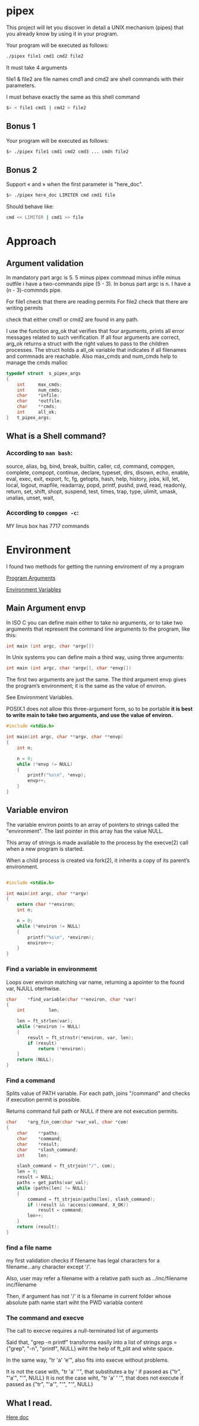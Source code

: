# pipex
This project will let you discover in detail a UNIX mechanism (pipes) that you already know by using it in your program.

Your program will be executed as follows:

```bash
./pipex file1 cmd1 cmd2 file2
```

It must take 4 arguments

file1 & file2 are file names
cmd1 and cmd2 are shell commands with their parameters.

I must behave exactly the same as this shell command

```bash
$> < file1 cmd1 | cmd2 > file2
```

## Bonus 1

Your program will be executed as follows:

```bash
$> ./pipex file1 cmd1 cmd2 cmd3 ... cmdn file2
```

## Bonus 2
Support « and » when the first parameter is "here_doc".


```bash
$> ./pipex here_doc LIMITER cmd cmd1 file
```

Should behave like:

```bash
cmd << LIMITER | cmd1 >> file
```

# Approach

## Argument validation

In mandatory part argc is 5. 5 minus pipex commnad minus infile minus outfile i have a two-commands pipe (5 - 3).
In bonus part argc is n. I have a (n - 3)-commnds pipe.

For file1 check that there are reading permits
For file2 check that there are writing permits

check that either cmd1 or cmd2 are found in any path.

I use the function arg_ok that verifies that four arguments, prints all error messages related to such verification.
If all four arguments are correct, arg_ok returns a struct with the right values to pass to the children processes.
The struct holds a all_ok variable that indicates if all filenames and commnads are reachable.
Also max_cmds and num_cmds help to manage the cmds malloc

```c
typedef struct	s_pipex_args
{
	int		max_cmds;
	int		num_cmds;
	char	*infile;
	char	*outfile;
	char	**cmds;
	int		all_ok;
}	t_pipex_args;
```
## What is a Shell command?

### According to `man bash`:
source, alias, bg, bind, break, builtin, caller, cd, command, compgen, complete, compopt, continue, declare, typeset, dirs, disown, echo, enable, eval, exec, exit, export, fc, fg, getopts, hash, help, history, jobs, kill, let, local, logout, mapfile, readarray, popd, printf, pushd, pwd, read, readonly, return, set, shift, shopt, suspend, test, times, trap, type, ulimit, umask, unalias, unset, wait, 

### According to `compgen -c`: 
MY linus box has 7717 commands

# Environment


I found two methods for getting the running enviroment of my a program

[Program Arguments](https://www.gnu.org/software/libc/manual/html_node/Program-Arguments.html)

[Environment Variables](https://www.gnu.org/software/libc/manual/html_node/Environment-Variables.html)

## Main Argument envp

In ISO C you can define main either to take no arguments, or to take two arguments that represent the command line arguments to the program, like this:

```c
int main (int argc, char *argv[])
```

In Unix systems you can define main a third way, using three arguments:

```c
int main (int argc, char *argv[], char *envp[])
```

The first two arguments are just the same. 
The third argument envp gives the program’s environment; it is the same as the value of environ. 

See Environment Variables. 

POSIX.1 does not allow this three-argument form, so to be portable **it is best to write main to take two arguments, and use the value of environ.**



```c
#include <stdio.h>

int	main(int argc, char **argv, char **envp)
{
	int n;

	n = 0;
	while (*envp != NULL)
	{
		printf("%s\n", *envp);
		envp++;
	}
}
```

## Variable environ

The  variable  environ  points to an array of pointers to strings called the "environment".  The last pointer in this array has the value NULL.

This array of strings is made available to the process by the execve(2) call when a new program is started.

When a child  process  is  created via fork(2), it inherits a copy of its parent’s environment.


```c

#include <stdio.h>

int	main(int argc, char **argv)
{
	extern char **environ;
	int n;

	n = 0;
	while (*environ != NULL)
	{
		printf("%s\n", *environ);
		environ++;
	}
}
```

### Find a variable in environmemt

Loops over environ matching var name, returning a apointer to the found var, NJULL oterhwise.

```c
char	*find_variable(char **environ, char	*var)
{
	int			len;

	len = ft_strlen(var);
	while (*environ != NULL)
	{
		result = ft_strnstr(*environ, var, len);
		if (result)
			return (*environ);
	}
	return (NULL);
}
```

### Find a command

Splits value of PATH variable. For each path, joins "/command" and checks if execution permit is possible.

Returns command full path or NULL if there are not execution permits.

```c
char	*arg_fin_com(char *var_val, char *com)
{
	char	**paths;
	char	*command;
	char	*result;
	char	*slash_command;
	int		len;

	slash_command = ft_strjoin("/", com);
	len = 0;
	result = NULL;
	paths = get_paths(var_val);
	while (paths[len] != NULL)
	{
		command = ft_strjoin(paths[len], slash_command);
		if (!result && !access(command, X_OK))
			result = command;
		len++;
	}
	return (result);
}
```

### find a file name

my first validation checks if filename has legal characters for a filename...any character except '/'.

Also, user may refer a filename with a relative path such as
../inc/filename
inc/filename

Then, if argument has not '/' it is a filename in current folder whose absolute path name start wiht the PWD variabla content

### The command and execve
The call to execve requires a null-terminated list of arguments

Said that, "grep -n printf" transforms easily into a list of strings args ={"grep", "-n", "printf", NULL} wiht the help of  ft_plit and white space. 

In the same way, "tr 'a' 'e'", also fits into execve without problems.

It is not the case with, "tr 'a' ''", that substitutes a by ' if passed as {"tr", "'a'", "'", NULL}
It is not the case wiht, "tr 'a' ' '", that does not execute if passed as {"tr",  "'a'", "'", "'", NULL}

## What I read.

[Here doc](https://linuxize.com/post/bash-heredoc/)
